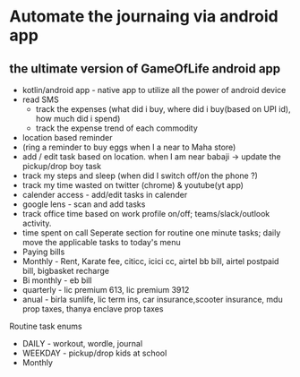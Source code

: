 # Automate the journaing via android app
## the ultimate version of GameOfLife android app
- kotlin/android app - native app to utilize all the power of android device
- read SMS
  - track the expenses (what did i buy, where did i buy(based on UPI id), how much did i spend)
  - track the expense trend of each commodity
 - location based reminder 
 -   (ring a reminder to buy eggs when I a near to Maha store)
 -   add / edit task based on location. when I am near babaji -> update the pickup/drop boy task
 - track my steps and sleep (when did I switch off/on the phone ?)
 - track my time wasted on twitter (chrome) & youtube(yt app)
 - calender access - add/edit tasks in calender
 - google lens - scan and add tasks 
 - track office time based on work profile on/off; teams/slack/outlook activity.
 -   time spent on call
Seperate section for routine one minute tasks; daily move the applicable tasks to today's menu
- Paying bills 
-   Monthly - Rent, Karate fee, citicc, icici cc, airtel bb bill, airtel postpaid bill, bigbasket recharge
-   Bi monthly - eb bill
-   quarterly - lic premium 613, lic premium 3912
-   anual - birla sunlife, lic term ins, car insurance,scooter insurance, mdu prop taxes, thanya enclave prop taxes

Routine task enums
   - DAILY - workout, wordle, journal
   - WEEKDAY - pickup/drop kids at school
   - Monthly
